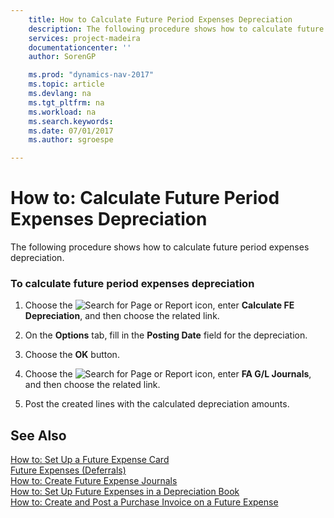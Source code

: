 ```yaml
---
    title: How to Calculate Future Period Expenses Depreciation 
    description: The following procedure shows how to calculate future period expenses depreciation.
    services: project-madeira
    documentationcenter: ''
    author: SorenGP

    ms.prod: "dynamics-nav-2017"
    ms.topic: article
    ms.devlang: na
    ms.tgt_pltfrm: na
    ms.workload: na
    ms.search.keywords:
    ms.date: 07/01/2017
    ms.author: sgroespe

---
```

# How to: Calculate Future Period Expenses Depreciation
The following procedure shows how to calculate future period expenses depreciation.  
  
### To calculate future period expenses depreciation  
  
1.  Choose the ![Search for Page or Report](media/ui-search/search_small.png "Search for Page or Report icon") icon, enter **Calculate FE Depreciation**, and then choose the related link.  
  
2.  On the **Options** tab, fill in the **Posting Date** field for the depreciation.  
  
3.  Choose the **OK** button.  
  
4.  Choose the ![Search for Page or Report](media/ui-search/search_small.png "Search for Page or Report icon") icon, enter **FA G/L Journals**, and then choose the related link.  
  
5.  Post the created lines with the calculated depreciation amounts.  
  
## See Also  
 [How to: Set Up a Future Expense Card](how-to-set-up-a-future-expense-card.md)   
 [Future Expenses (Deferrals)](future-expenses-deferrals-.md)   
 [How to: Create Future Expense Journals](how-to-create-future-expense-journals.md)   
 [How to: Set Up Future Expenses in a Depreciation Book](how-to-set-up-future-expenses-in-a-depreciation-book.md)   
 [How to: Create and Post a Purchase Invoice on a Future Expense](how-to-create-and-post-a-purchase-invoice-on-a-future-expense.md)